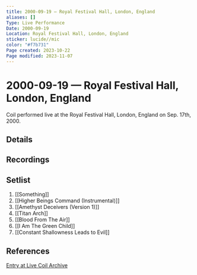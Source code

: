 ```yaml
---
title: 2000-09-19 — Royal Festival Hall, London, England
aliases: []
Type: Live Performance
Date: 2000-09-19
Location: Royal Festival Hall, London, England
sticker: lucide//mic
color: "#f7b731"
Page created: 2023-10-22
Page modified: 2023-11-07
---
```


# 2000-09-19 — Royal Festival Hall, London, England

Coil performed live at the Royal Festival Hall, London, England on Sep. 17th, 2000.

## Details


## Recordings


## Setlist
1. [[Something]]
2. [[Higher Beings Command (Instrumental)]]
3. [[Amethyst Deceivers (Version 1)]]
4. [[Titan Arch]]
5. [[Blood From The Air]]
6. [[I Am The Green Child]]
7. [[Constant Shallowness Leads to Evil]]

## References

[Entry at Live Coil Archive](https://live-coil-archive.com/2000-2/2000-royal-festival/)
